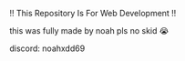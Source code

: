 !! This Repository Is For Web Development !!

this was fully made by noah
pls no skid 😭

discord: noahxdd69

